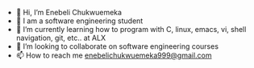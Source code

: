- 👋 Hi, I’m Enebeli Chukwuemeka
- 👀 I am a software engineering student
- 🌱 I’m currently learning how to program with C, linux, emacs, vi, shell navigation, git,  etc.. at ALX
- 💞️ I’m looking to collaborate on software engineering courses
- 📫 How to reach me enebelichukwuemeka999@gmail.com

<!---
E-mekus/E-mekus is a ✨ special ✨ repository because its `README.md` (this file) appears on your GitHub profile.
You can click the Preview link to take a look at your changes.
--->
